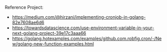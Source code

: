 Reference Project:

- https://medium.com/@hirzani/implementing-cronjob-in-golang-82e7608ae6d6
- https://towardsdatascience.com/use-environment-variable-in-your-next-golang-project-39e17c3aaa66
- https://golang.hotexamples.com/examples/github.com.robfig.cron/-/New/golang-new-function-examples.html
